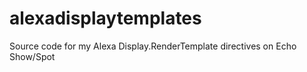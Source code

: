 # alexadisplaytemplates
Source code for my Alexa Display.RenderTemplate directives on Echo Show/Spot
